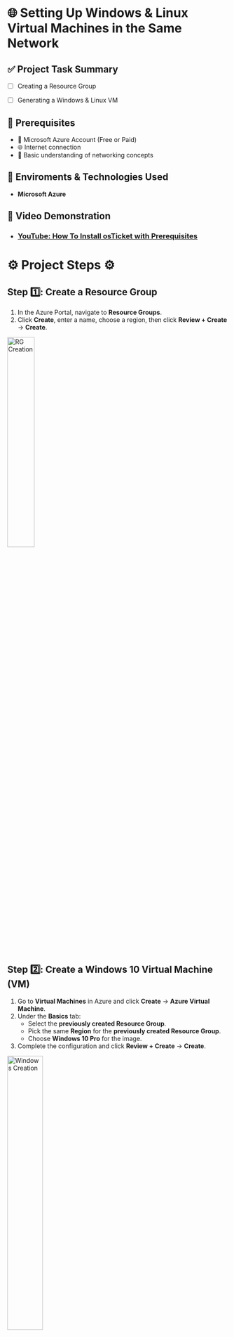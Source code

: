 <h1> 🌐 Setting Up Windows & Linux Virtual Machines in the Same Network </h1>

## ✅ Project Task Summary

- [ ] Creating a Resource Group 
- [ ] Generating a Windows & Linux VM


## 📌 Prerequisites
- 🔐 Microsoft Azure Account (Free or Paid)
- 🌐 Internet connection
- 🧠 Basic understanding of networking concepts
  
## 🔗 Enviroments & Technologies Used 
-  **Microsoft Azure**

## 🎥 Video Demonstration

- ### [YouTube: How To Install osTicket with Prerequisites](https://www.youtube.com)

<h1> ⚙️ Project Steps ⚙️ </h1>


## Step 1️⃣: Create a Resource Group  
1. In the Azure Portal, navigate to **Resource Groups**.  
2. Click **Create**, enter a name, choose a region, then click **Review + Create** → **Create**.

<p>
<img src="https://imgur.com/DXPxCjA.png" height="35%" width="35%" alt="RG Creation">
</p>

<br>

## Step 2️⃣: Create a Windows 10 Virtual Machine (VM)  
1. Go to **Virtual Machines** in Azure and click **Create** → **Azure Virtual Machine**.  
2. Under the **Basics** tab:  
   - Select the **previously created Resource Group**.
   - Pick the same **Region** for the **previously created Resource Group**.
   - Choose **Windows 10 Pro** for the image.  
3. Complete the configuration and click **Review + Create** → **Create**.

<p>
<img src="https://imgur.com/HFnUwht.png" height="40%" width="40%" alt="Windows Creation">
</p>


## Step 3️⃣: Using Remote Desktop Protocol (RDP)

1. In Azure, open your **Windows VM** and copy its **Public IP Address**.
2. On your local machine, search for and open **Remote Desktop Connection**.
3. Paste the copied IP into the **Computer** field.
4. Enter the **Windows VM username**, click **Connect**, and log in.
   
<p>
<img src="https://imgur.com/JclDJbE.png" height="90%" width="90%" alt="RDP">
</p>


## Step 4️⃣: Installing OSTicket Prerequisites 

1. On the windows VM open this link on Edge, download & extract this file onto your desktop: [OSTicket Installation Files](https://drive.google.com/file/d/118z3d-o9Oyom8FgGzbJe2iBiIVB3s1Th/view?usp=sharing)
2. Open the search bar, open up "Turn Windows Features On or Off". Check off & expand "Internet Information Services" then follow this: World Wide Web Services -> Application Development Features -> [X] CGI then hit OK.
3. Go back to the **OSTicket Installation Files**, Open, run & click through **PHPManagerForIIS** & **rewrite_amd64** executable. 
4. Open File explorer, click on **This PC** then **Windows (C:)** & create a new folder named **PHP**.
5. Go back to the **OSTicket Installation Files** & right-click extract the **php-7.3.8-nts-Win32** zipped folder into the new **PHP** Folder.
6. Open the **OSTicket Installation Files** & install the **VC_redist.x86** executable.
7. From the **osTicket-Installation-Files** folder, install **MySQL 5.5.62**
Typical Setup -> Launch Configuration Wizard (after install) -> Standard Configuration -> Username: root Password: root *(login info is for simplicity of project)*
8. Type & open on the windows search, **IIS** *(Internet Information Services)* as admin. Open **PHP Manager** & click **Register new PHP version**, browse the file explorer for the **C:\PHP** Directory then register **php-cgi**
9. Within **IIS** under **Connections** on the left, right-click on your VMs name then stop & start to restart the web server.

 

<p>
<img src="https://imgur.com/XOezo7q.png" height="90%" width="90%" alt="RDP">
</p>




## Step 5️⃣: OSTicket Installation
1. Open **OSTicket-Installation-Files**, right-click & extract the OSTicket zipped folder into the same folder.
2. In another File Explorer application, navigate to **This PC** -> **inetpub** -> **wwwroot**
3. Back In the **OSTicket-Installation-Files**, open the unzipped **OSTicket** Folder, copy the **Upload** Folder, paste it into the **wwwroot** folder & rename it to "osTicket"
4. In **IIS**, stop & start the web server again the expand **Sites** -> **Default Web Site** -> **osTicket**. Click on **osTicket** & under **Manage Folder** on the right side, open **Browse:80**
5. Go back to IIS, sites -> Default -> osTicket. Double-click PHP Manager & Click “Enable or disable an extension”. Right click and enable these extensions: 
Enable: php_imap.dll
Enable: php_intl.dll
Enable: php_opcache.dll
6. From: **C:\inetpub\wwwroot\osTicket\include\ost-sampleconfig.php** in file explorer, rename **ost-sampleconfig.php** -> **ost-config.php**.
7. Right-click **ost-config.php** -> **Properties** -> **Security** -> **Advanced** -> **Disable Inheritance** -> **Remove all permissions** -> **add** -> **Select a Principle** -> Type **Everyone** -> **OK & Full Control** -> **Apply**
8. Open the **OSTicket Web Server** & Continue. Fill out the **System Settings & Admin User** prompts. (*Note your admins username & password*)
9. Open **OSTicket-Installation-Files** & install **HeidiSQL Setup**. Click through the default prompts & Finish.
10. In **HeidiSQL** click **New**. For user & password, enter our **SQL username & password** from earlier then **open**. (*Username: root Password: root*)
11. In **HeidiSQL**, right-click unnamed -> **Create New** -> **database**. Name it **osTicket**.
12. Under **Database settings** in the **OSTicket Web server**, Enter as follows: MySQL Database: osTicket  MySQL Username: root  MySQL Password: root
13. Install!


<p>
<img src="https://imgur.com/XOezo7q.png" height="90%" width="90%" alt="RDP">
</p>
